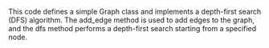 This code defines a simple Graph class and implements a depth-first search (DFS) algorithm. The add_edge method is used to add edges to the graph, and the dfs method performs a depth-first search starting from a specified node.


